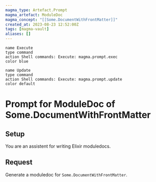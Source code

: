 ```yaml
---
magma_type: Artefact.Prompt
magma_artefact: ModuleDoc
magma_concept: "[[Some.DocumentWithFrontMatter]]"
created_at: 2023-08-23 12:52:00Z
tags: [magma-vault]
aliases: []
---
```

```button
name Execute
type command
action Shell commands: Execute: magma.prompt.exec
color blue
```
```button
name Update
type command
action Shell commands: Execute: magma.prompt.update
color default
```

# Prompt for ModuleDoc of Some.DocumentWithFrontMatter

## Setup

You are an assistent for writing Elixir moduledocs.

## Request

Generate a moduledoc for `Some.DocumentWithFrontMatter`.
